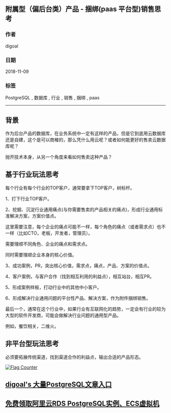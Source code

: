 ## 附属型（偏后台类）产品 - 捆绑(paas 平台型)销售思考   
                                                                           
### 作者                                                                           
digoal                                                                           
                                                                           
### 日期                                                                           
2018-11-09                                                                        
                                                                           
### 标签                                                                           
PostgreSQL , 数据库 , 行业 , 销售 , 捆绑 , paas             
                                                                           
----                                                                           
                                                                           
## 背景          
作为后台产品的数据库，在业务系统中一定有这样的产品，但是它到底用云数据库还是自建，这个是可以商榷的，那么凭什么用云呢？或者如何能更好的售卖云数据库呢？  
  
抛开技术本身，从另一个角度来看如何售卖这种产品？  
  
## 基于行业玩法思考  
每个行业有每个行业的TOP客户，通常要拿下TOP客户，树标杆。  
  
1、打下行业TOP客户。  
  
2、挖掘、沉淀行业通用痛点(与你需要售卖的产品相关的痛点)，形成行业通用标准解决方案，方案价值点。  
  
这里需要注意，每个企业的痛点可能不一样，每个角色的痛点（或者需求点）也不一样（比如CTO，老板，开发者，管理员）。  
  
需要理顺不同角色、企业的痛点和需求点。  
  
同时需要理顺企业本身的核心价值。  
  
3、成功案例，PR，突出核心价值，需求点，痛点，产品、方案的价值点。  
  
4、客户案例，与客户合作（找到相互利用的利益点），相互站台，相互PR。  
  
5、形成案例样板，打动行业中的其他中小客户。  
  
6、形成解决行业通用问题的平台性产品、解决方案，作为附件捆绑销售。  
  
最后一个，通常在这个行业中，如果行业有互联网化的趋势，一定会有行业的较为大型的软件开发商，可能会做解决行业问题的通用型产品。  
  
例如，餐饮相关，二维火。  
  
## 非平台型玩法思考  
  
必须要拓展传统渠道，找到渠道合作的利益点，输出合适的产品形态。  
  
    
  
<a rel="nofollow" href="http://info.flagcounter.com/h9V1"  ><img src="http://s03.flagcounter.com/count/h9V1/bg_FFFFFF/txt_000000/border_CCCCCC/columns_2/maxflags_12/viewers_0/labels_0/pageviews_0/flags_0/"  alt="Flag Counter"  border="0"  ></a>  
  
  
## [digoal's 大量PostgreSQL文章入口](https://github.com/digoal/blog/blob/master/README.md "22709685feb7cab07d30f30387f0a9ae")
  
  
## [免费领取阿里云RDS PostgreSQL实例、ECS虚拟机](https://free.aliyun.com/ "57258f76c37864c6e6d23383d05714ea")
  
